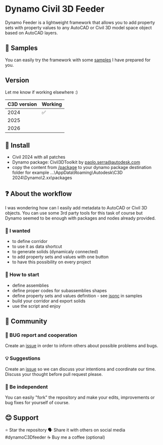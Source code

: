 # Dynamo Civil 3D Feeder

Dynamo Feeder is a lightweight framework that allows you to add property sets with property values to any AutoCAD or Civil 3D model space object based on AutoCAD layers.

## 🧩 Samples

You can easily try the framework with some [samples](samples) I have prepared for you.

## Version

Let me know if working elsewhere :)

| C3D version | Working |
| ----------- | ------- |
| 2024        | ✅      |
| 2025        |         |
| 2026        |         |

## 💯 Install

- Civil 2024 with all patches
- Dynamo package: Civil3DToolkit by paolo.serra@autodesk.com
- copy the content from [/package](package) to your dynamo package destination folder for example ...\AppData\Roaming\Autodesk\C3D 2024\Dynamo\2.xx\packages

## ❓ About the workflow

I was wondering how can I easily add metadata to AutoCAD or Civil 3D objects. You can use some 3rd party tools for this task of course but Dynamo seemed to be enough with packages and nodes already provided.

### 🔪 I wanted

- to define corridor
- to use it as data shortcut
- to generate solids (dynamicaly connected)
- to add property sets and values with one button
- to have this possibility on every project

### 🙏 How to start

- define assemblies
- define proper codes for subassemblies shapes
- define property sets and values definition - see [jsonc](https://github.com/karfous/DynamoC3DFeeder/blob/main/samples/corridor/input/psetsdefs.jsonc) in samples
- build your corridor and export solids
- use the script and enjoy

## 🤝 Community

### 🐞 BUG report and cooperation

Create an [issue](https://github.com/karfous/DynamoC3DFeeder/issues) in order to inform others about possible problems and bugs.

### 💡 Suggestions

Create an [issue](https://github.com/karfous/DynamoC3DFeeder/issues) so we can discuss your intentions and coordinate our time. Discuss your thought before pull request please.

### 💪 Be independent

You can easily "fork" the repository and make your edits, improvements or bug fixes for yourself of course.

## 😊 Support

⭐ Star the repository
🗣️ Share it with others on social media #dynamoC3Dfeeder
☕ Buy me a coffee (optional)
